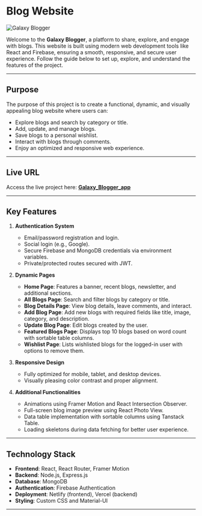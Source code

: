 # Blog Website

![Galaxy Blogger](https://github.com/user-attachments/assets/bf3aa403-0e28-4a75-8293-45950b1a23de)

Welcome to the **Galaxy Blogger**, a platform to share, explore, and engage with blogs. This website is built using modern web development tools like React and Firebase, ensuring a smooth, responsive, and secure user experience. Follow the guide below to set up, explore, and understand the features of the project.

---

## Purpose

The purpose of this project is to create a functional, dynamic, and visually appealing blog website where users can:
- Explore blogs and search by category or title.
- Add, update, and manage blogs.
- Save blogs to a personal wishlist.
- Interact with blogs through comments.
- Enjoy an optimized and responsive web experience.

---

## Live URL

Access the live project here: **[Galaxy_Blogger_app](https://galaxy-blogger.netlify.app)**

---

## Key Features

1. **Authentication System**
   - Email/password registration and login.
   - Social login (e.g., Google).
   - Secure Firebase and MongoDB credentials via environment variables.
   - Private/protected routes secured with JWT.

2. **Dynamic Pages**
   - **Home Page**: Features a banner, recent blogs, newsletter, and additional sections.
   - **All Blogs Page**: Search and filter blogs by category or title.
   - **Blog Details Page**: View blog details, leave comments, and interact.
   - **Add Blog Page**: Add new blogs with required fields like title, image, category, and description.
   - **Update Blog Page**: Edit blogs created by the user.
   - **Featured Blogs Page**: Displays top 10 blogs based on word count with sortable table columns.
   - **Wishlist Page**: Lists wishlisted blogs for the logged-in user with options to remove them.

3. **Responsive Design**
   - Fully optimized for mobile, tablet, and desktop devices.
   - Visually pleasing color contrast and proper alignment.

4. **Additional Functionalities**
   - Animations using Framer Motion and React Intersection Observer.
   - Full-screen blog image preview using React Photo View.
   - Data table implementation with sortable columns using Tanstack Table.
   - Loading skeletons during data fetching for better user experience.

---

## Technology Stack

- **Frontend**: React, React Router, Framer Motion
- **Backend**: Node.js, Express.js
- **Database**: MongoDB
- **Authentication**: Firebase Authentication
- **Deployment**: Netlify (frontend), Vercel (backend)
- **Styling**: Custom CSS and Material-UI

----
